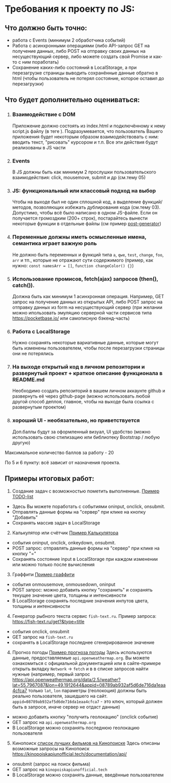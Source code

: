 # Требования к проекту по JS:

## Что должно быть точно:
- работа с Events (минимум 2 обработчика событий)
- Работа с асинхронными операциями (либо API-запрос GET на получение данных, либо POST на отправку своих данных на несуществующий сервер, либо можете создать свой Promise и как-то с ним поработать)
- Сохранение каких-либо состояний в LocalStorage, а при перезагрузке страницы выводить сохранённые данные обратно в html (чтобы пользователь не потерял состояние, которое оставил до перезагрузки)

## Что будет дополнительно оцениваться:

1. ### Взаимодействие с DOM
   Приложение должно состоять из index.html и подключённому к нему script.js файлу (в теге <head></head>). Подразумевается, что пользователь Вашего приложения будет некоторым образом взаимодействовать с ним: вводить текст, "рисовать" курсором и т.п. Все эти действия будут реализованы в JS части

2. ### Events
   В JS должны быть как минимум 2 прослушки пользовательского взаимодействия: click, mousemove, submit и др (см.тему 05)

3. ### JS: функциональный или классовый подход на выбор
   Чтобы на выходе был не один сплошной код, а выделение функций/методов, позволяющих избежать дублирования кода (см.тему 03). Допустимо, чтобы всё было написано в одном JS-файле. Если он получается громоздким (200+ строк), постарайтесь вынести некоторые функции в отдельные файлы (см пример [post-generator](https://github.com/lilSvensken/post-generator))

4. ### Переменные должны иметь осмысленные имена, семантика играет важную роль
   Не должно быть переменных и функций типа `a`, `qwe`, `test`, `change`, `foo`, `arr` и тп., которые не отражают сути содержимого (пример, как нужно: `const namesArr = []`, `function changeColor() {}`)

5. ### Использование промисов, fetch(ajax) запросов (then(), catch()).
   Должна быть как минимум 1 асинхронная операция. Например, GET запрос на получение данных из открытых API, либо POST запрос на отправку данных из form на несуществующий сервер (при желании можно ипользовать эмуляцию серверной части сервисов типа https://pocketbase.io/ или самописную бэкенд-часть)

6. ### Работа с LocalStorage
   Нужно сохранять некоторые вариативные данные, которые могут быть изменены пользователем, чтобы после перезагрузки страницы они не потерялись

7. ### На выходе открытый код в личном репозитории и развернутый проект + краткое описание функционала в README.md
   Необходимо создать репозиторий в вашем личном аккаунте github и развернуть её через github-page (можно использовать любой другой способ деплоя, главное, чтобы на выходе была ссылка с развернутым проектом)

10. ### хороший UI - необязательно, но приветствуется
    Доп.баллы будут за оформленный визуал, UI удобство (можно использовать свою стилизацию или библиотеку Bootstrap / любую другую)

Максимальное количество баллов за работу - 20


По 5 и 6 пункту: всё зависит от назначения проекта.
## Примеры итоговых работ:
1) Создание задач с возможностью пометить выполненные. [Пример TODO-list](https://itchief.ru/examples/lab.php?topic=javascript&file=simple-todo-list)
- Здесь Вы можете поработать с событиями oninput, onclick, onsubmit.
- Отправлять данные формы на "сервер" при клике на кнопку "Добавить"
- Сохранять массив задач в LocalStorage

2) Калькулятор или счётчик [Пример Калькулятора](https://calculator-js.neocities.org/)
- события oninput, onclick, onkeydown, onsubmit.
- POST запрос: отправлять данные формы на "сервер" при клике на кнопку "="
- Сохранять состояние input в LocalStorage при каждом изменении или можно только после вычисления

3) Граффити [Пример граффити](https://elz-graffiti.neocities.org/)
- события onmousemove, onmousedown, oninput
- POST запрос: можно добавить кнопку "сохранить" и сохранять текущее значение цвета, толщины и интенсивности
- В LocalStorage сохранять последние значения инпутов цвета, толщины и интенсивности

4) Генератор рыбного текста
   сервис `fish-text.ru`. Пример запроса: https://fish-text.ru/get?&type=title
- события onclick, onsubmit
- GET запрос на `fish-text.ru`
- сохранять в LocalStorage последнее сгенерированное значение

4) Прогноз погоды [Пример прогноза погоды](https://cocobytes.github.io/Weater-App/)
   Здесь используются данные, предоставляемые `api.openweathermap.org`. Вы можете ознакомиться с официальной документацией или в сайте-примере открыть вкладку `Network` -> `fetch` и в в списке запросов найти нужные
   (например, первый запрос https://api.openweathermap.org/data/2.5/weather?lat=55.7967087&lon=49.1912644&appid=08789ab932af5d6de716da1eaa4cfca7 только `lat`, `lon` параметры (геолокоция) должны быть реально пользователя, зашедшего на сайт. `appid=08789ab932af5d6de716da1eaa4cfca7` - это ключ, который должен быть в запросе, иначе сервер не отдаст данные)
- можно добавить кнопку "получить геолокацию" (onclick событие)
- GET запрос на `api.openweathermap.org`
- В LocalStorage можно сохранять последнюю геолокацию пользователя

5) Кинопоиск [список лучших фильмов на Кинопоиске](https://www.kinopoisk.ru/lists/movies/top250/)
   Здесь описаны возможные запросы на Кинопоиск https://kinopoiskapiunofficial.tech/documentation/api/
- onsubmit (запрос на поиск фильма)
- GET запрос на `kinopoiskapiunofficial.tech`
- В LocalStorage можно сохранять данные, введённые пользователем
